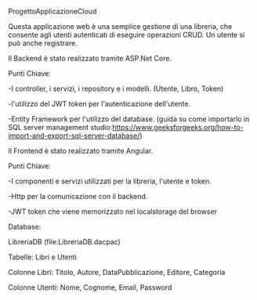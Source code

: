 ProgettoApplicazioneCloud

Questa applicazione web è una semplice gestione di una libreria, che consente agli utenti autenticati di eseguire operazioni CRUD.
Un utente si può anche registrare.

Il Backend è stato realizzato tramite ASP.Net Core.

Punti Chiave:

-I controller, i servizi, i repository e i modelli. (Utente, Libro, Token)

-l'utilizzo del JWT token per l'autenticazione dell'utente.

-Entity Framework per l'utilizzo del database. (guida su come importarlo in SQL server management studio:https://www.geeksforgeeks.org/how-to-import-and-export-sql-server-database/)

Il Frontend è stato realizzato tramite Angular.

Punti Chiave:

-I componenti e servizi utilizzati per la libreria, l'utente e token.

-Http per la comunicazione con il backend.

-JWT token che viene memorizzato nel localstorage del browser

Database:

LibreriaDB (file:LibreriaDB.dacpac)

Tabelle: Libri e Utenti

Colonne Libri: Titolo, Autore, DataPubblicazione, Editore, Categoria

Colonne Utenti: Nome, Cognome, Email, Password
